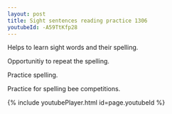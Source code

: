 ```yaml
---
layout: post
title: Sight sentences reading practice 1306
youtubeId: -A59TtKfp28
---
```

 
 
Helps to learn sight words and their spelling.

Opportunitiy to repeat the spelling. 

Practice spelling. 
 
Practice for spelling bee competitions. 
 
{% include youtubePlayer.html id=page.youtubeId %}
 
 

